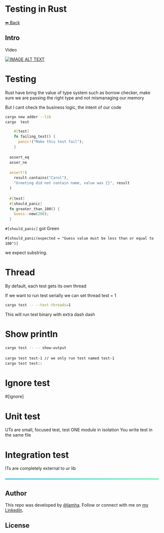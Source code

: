 # Testing in Rust

[⬅ Back](../README.md)

## Intro 
Video

<div>
  <a href="https://www.youtube.com/watch?v=18-7NoNPO30"><img src="https://img.youtube.com/vi/18-7NoNPO30/0.jpg" alt="IMAGE ALT TEXT"></a>
</div>

# Testing 
Rust have bring the value of type system such as borrow checker, make sure we are passing the right type and not mismanaging our memory 

But I cant check the business logic, the intent of our code  

```Bash
cargo new adder --lib
cargo  test

```

```Rust
    #[test]
    fn failing_test() {
      panic!("Make this test fail");
    }

  assert_eq
  asser_ne

  assert!(
    result.contains("Carol"),
    "Greeting did not contain name, value was {}", result
  )

  #[test]
  #[should_panic]
  fn greater_than_100() {
    Guess::new(200);
  }

```

`#[should_panic]` got Green 

`#[should_panic(expected = "Guess value must be less than or equal to 100")]`

we expect substring.

# Thread 
By default, each test gets its own thread 

If we want to run test serially we can set thread test = 1

``` Bash
cargo test -- --test-threads=1
```

This will run test binary with extra dash dash 

# Show println

```Bash
cargo test -- -- show-output

cargo test test-1 // we only run test named test-1
cargo test test::

```
# Ignore test 

#[ignore]

# Unit test 
UTs are small, focused test, test ONE module in isolation 
You write test in the same file 

# Integration test 
ITs are completely external to ur lib 



<p><img type="separator" height=8px width="100%" src="https://github.com/HaLamUs/nft-drop/blob/main/assets/aqua.png"></p>

## Author

This repo was developed by [@lamha](https://github.com/HaLamUs). 
Follow or connect with me on [my LinkedIn](https://www.linkedin.com/in/lamhacs). 

## License
